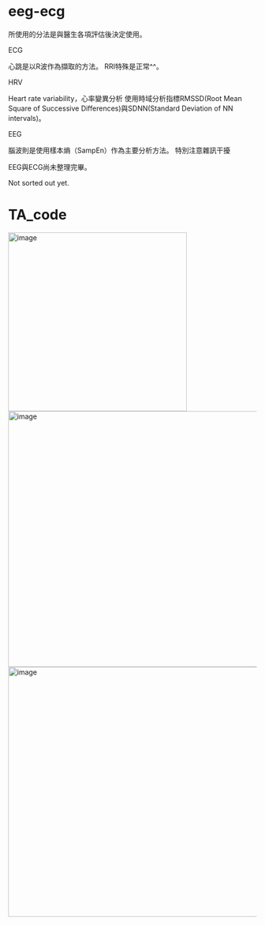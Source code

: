 # eeg-ecg
所使用的分法是與醫生各項評估後決定使用。

ECG

心跳是以R波作為擷取的方法。
RRI特殊是正常^^。

HRV

Heart rate variability，心率變異分析
使用時域分析指標RMSSD(Root Mean Square of Successive Differences)與SDNN(Standard Deviation of NN intervals)。

EEG

腦波則是使用樣本熵（SampEn）作為主要分析方法。
特別注意雜訊干擾

EEG與ECG尚未整理完畢。

Not sorted out yet.


# TA_code

<img width="362" alt="image" src="https://github.com/Carly-Yang/Hospital-and-TA/assets/110595051/0fd254d1-e996-4627-b260-445dcc4309dc">

<img width="518" alt="image" src="https://github.com/Carly-Yang/Hospital_eeg-ecg/assets/110595051/b5ffa7c7-0a32-4b85-a127-5b8451bf1f6a">

<img width="506" alt="image" src="https://github.com/Carly-Yang/Hospital-and-TA/assets/110595051/eba8a358-dacb-4f84-8ecd-3c2cf92b54bd">




